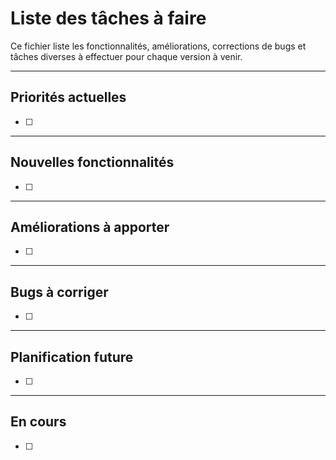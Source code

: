 # Liste des tâches à faire 

Ce fichier liste les fonctionnalités, améliorations, corrections de bugs et tâches diverses à effectuer pour chaque version à venir.

---

##  Priorités actuelles
- [ ] 

---

##  Nouvelles fonctionnalités
- [ ] 

---

##  Améliorations à apporter
- [ ] 

---

##  Bugs à corriger
- [ ] 

---

##  Planification future
- [ ] 

---

##  En cours
- [ ] 
